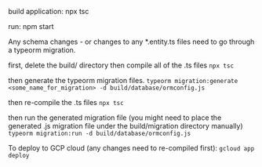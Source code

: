 build application:
    npx tsc

run:
    npm start

Any schema changes - or changes to any *.entity.ts files need to go through a typeorm migration.

first, delete the build/ directory
then compile all of the .ts files
    `npx tsc`

then generate the typeorm migration files.
    `typeorm migration:generate <some_name_for_migration> -d build/database/ormconfig.js`

then re-compile the .ts files
    `npx tsc`

then run the generated migration file (you might need to place the generated .js migration file under the build/migration directory manually)
    `typeorm migration:run -d build/database/ormconfig.js`

To deploy to GCP cloud (any changes need to re-compiled first):
    `gcloud app deploy`